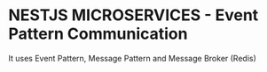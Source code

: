 # NESTJS MICROSERVICES - Event Pattern Communication

It uses Event Pattern, Message Pattern and Message Broker (Redis)
